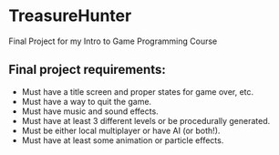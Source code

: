 # TreasureHunter
Final Project for my Intro to Game Programming Course

## Final project requirements:
- Must have a title screen and proper states for game over, etc.
- Must have a way to quit the game.
- Must have music and sound effects.
- Must have at least 3 different levels or be procedurally generated.
- Must be either local multiplayer or have AI (or both!).
- Must have at least some animation or particle effects.
